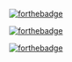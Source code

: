 [![forthebadge](https://forthebadge.com/images/badges/built-with-science.svg)](https://forthebadge.com)

[![forthebadge](https://forthebadge.com/images/badges/made-with-markdown.svg)](https://forthebadge.com)

[![forthebadge](https://forthebadge.com/images/badges/powered-by-energy-drinks.svg)](https://forthebadge.com)
